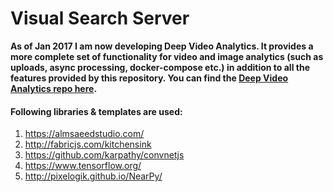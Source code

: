Visual Search Server
===============

**As of Jan 2017 I am now developing Deep Video Analytics. It provides a more complete set of functionality for video and image analytics (such as uploads, async processing, docker-compose etc.) in addition to all the features provided by this repository. You can find the [Deep Video Analytics repo here](https://github.com/akshayubhat/DeepVideoAnalytics).**


#### Following libraries & templates are used:
1. https://almsaeedstudio.com/
2. http://fabricjs.com/kitchensink
3. https://github.com/karpathy/convnetjs
4. https://www.tensorflow.org/ 
5. http://pixelogik.github.io/NearPy/

   
